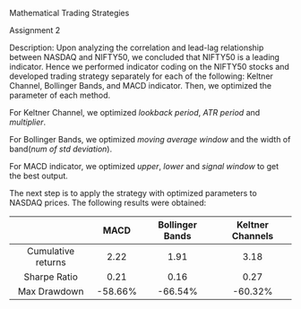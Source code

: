 ﻿Mathematical Trading Strategies

Assignment 2

Description: Upon analyzing the correlation and lead-lag relationship between NASDAQ and NIFTY50, we concluded that NIFTY50 is a leading indicator. Hence we performed indicator coding on the NIFTY50 stocks and developed trading strategy separately for each of the following: Keltner Channel, Bollinger Bands, and MACD indicator. Then, we optimized the parameter of each method.

For Keltner Channel, we optimized *lookback period*, *ATR period* and *multiplier*.

For Bollinger Bands, we optimized *moving average window* and the width of band(*num of std deviation*).

For MACD indicator, we optimized *upper*, *lower* and *signal window* to get the best output.

The next step is to apply the strategy with optimized parameters to NASDAQ prices. The following results were obtained:


||MACD|Bollinger Bands|Keltner Channels|
| :-: | :-: | :-: | :-: |
|Cumulative returns|2\.22|1\.91|3\.18|
|Sharpe Ratio|0\.21|0\.16|0\.27|
|Max Drawdown|-58.66%|-66.54%|-60.32%|


